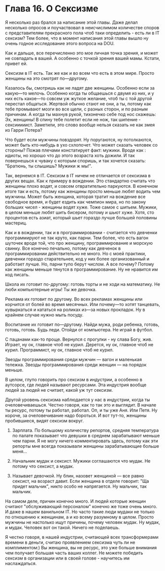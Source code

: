 # Глава 16. О Сексизме

Я несколько раз брался за написание этой главы. Даже делал несколько опросов и поучаствовал в неисчислимом количестве споров с представителям прекрасного пола чтоб таки определить - есть ли в IT сексизм? Тем более, что в момент написания этой главы вышло ну очень годное исследование этого вопроса на DOU.

Как и дальше, все перечисленно это мое личная точка зрения, и может не совпадать в вашей. А особенно с точкой зрения вашей мамы. Кстати, привет ей.

Сексизм в IT есть. Так же как и во всем что есть в этом мире. Просто женщины на это смотрят по—другому.

Казалось бы, смотришь как не ладят две женщины. Особенно если за какую—то мелочь. Особенно когда ты общаешься с двумя из них, и у них есть какое—то совсем уж жуткое желание, чтоб ты с той другой перестал общаться. Жертвой обычно стают не они, а ты, потому как тебе промывают мозги во все щели, с разных сторон, и по разным причинам. А когда ты махнув рукой, тихонечко себе под нос скажешь: Эх, женщины! В спину тебе полетит если не нож, так шипение - сексииииист. Заметили, это слово вообще нельзя сказать не как змея из Гарри Потера?

Что будет если мужчины повздорят. Ну поругаются, ну потолкаются, может быть кто-нибудь в ухо схлопочет. Что может сказать человек со стороны? Пожав плечами констатирует факт: мужики. Вроде как : идиоты, но хорошо что до этого возраста хоть дожили. И так повернешься к чуваку с которым споришь, и так хочется сказать: "Братюнь, ты слышишь? Мужики ж мы!".

Так, вернемся в IT. Сексизм в IT ничем не отличается от сексизма в других вещах. Как к примеру в вождении. Это стандартно считать что женщины плохо водят, и совсем отвратительно паркуются. В конечном итоге так и есть, потому как женщины просто меньше любят водить чем мужчины. Может быть женщина, которая тратит на вождение все свободное время, и будет ездить как чемпион мира, но по закону больших чисел - женщины водят хуже. Тоже самое с шитьем. Мужики, в целом меньше любят шить бисером, потому и шьют хуже. Хотя, сто процентов есть азиат, который шьет гораздо лучше большей половины мастериц.

Как и в вождении, так и в программировании - считается что девченки программируют не так круто, как парни. Тем более, что есть вагон шуточек вроде той, что про женщину, программирование и морскую свинку. Все конечно печально, потому как девченок в программировании действительно не много. Но с моей практики, девченки гораздо старательнее, код у них более организованный и работает лучше. Но, парни тупо берут числом. А все почему? Потому как женщины меньше тянутся в программирование. Ну не нравится им код писать.

Школа их готовит по-другому: готовь торты и не ходи на математику. Не люби компьютерные игры! Ты же девочка.

Реклама их готовит по другому. Во всех рекламах женщины или корчится от болей во время месячных. Или почему—то хотят танцевать, кувыркаться и кататься на роликах из—за новых прокладок. Ну в крайнем случае нужно мыть посуду.

Воспитание их готовит по—другому. Найди мужа, роди ребенка, готовь, готовь, готовь. Будь леди. Отойди от компьютера. Не играй в футбол.

С пацанами как-то проще. Вернулся с прогулки - ну слава Богу, жив. Играет, ну ок, главное чтоб не курил. Дерется, ну ок, главное чтоб не курил. Программист, ну ок, главное чтоб не курил.

Звезды программирования среди мужчин — вагон и маленькая тележка. Звезды программирования среди женщин — на порядок меньше.

В целом, глупо говорить про сексизм в индустрии, а особенно в аутсорсе, где людей называют ресурсами. Эта индустрия вообще людей за людей не считает, какой уж тут сексизм.

Другой уровень сексизма наблюдается у нас в индустрии, когда ты очеловечиваешься. Честно говоря, как то так это и выглядит. В начале ты ресурс, потому ты работал, работал. Оп, и ты уже Аня. Или Петя. Ну короче, за очеловечивание надо бороться. И вот тут-то, женщины пробившиеся, видят сексизм вокруг.

1. Зарплата. По большому количеству репортов, средняя температура по палате показывает что девушки в среднем зарабатывают меньше чем парни. Я не могу ничего комментировать здесь, потому как эти репорты мне всегда показывали женщины зарабатывающие больше меня...

2. Начальник мудак и сексист. Мужики соглашаются что мудак. Не потому что сексист, а мудак.

3. Называет девочкой. Ну блин, назовет женщиной — все равно сексист, на возраст давит. Если женщина в отделе говорит: "Ща придет мальчик", никто особо не напрягается. Ну мальчик, так мальчик.

На самом деле, причин конечно много. И людей которые женщин считают "обслуживающий персоналом" конечно же тоже очень много. И даже в нашем ванильном IT. Но часто такие люди мудаки не только по отношению к женщинам, а и ко всему разумному в целом. Просто мужчины не настолько ищут причины, почему человек мудак. Ну мудак, и мудак. Человек вот он такой. Ничего не поделаешь.

Я честно говоря, в нашей индустрии, считающей всех трансформерами времени в деньги, считаю проявлением сексизма чуть ли не комплиментом:) Вы женщина, вы не ресурс, это уже больше внимания чем получает большая часть ваших коллег. Не можете победить сексизм в организации или в своей голове - научитесь им наслаждаться.